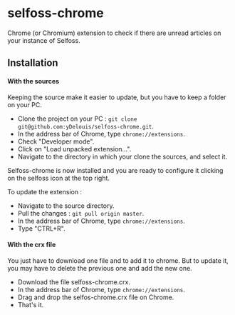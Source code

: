 selfoss-chrome
==============

Chrome (or Chromium) extension to check if there are unread articles on your instance of Selfoss.

## Installation

#### With the sources

Keeping the source make it easier to update, but you have to keep a folder on your PC.

- Clone the project on your PC : `git clone git@github.com:yDelouis/selfoss-chrome.git`.
- In the address bar of Chrome, type `chrome://extensions`.
- Check "Developer mode".
- Click on "Load unpacked extension…".
- Navigate to the directory in which your clone the sources, and select it.

Selfoss-chrome is now installed and you are ready to configure it clicking on the selfoss icon at the top right.

To update the extension :
- Navigate to the source directory.
- Pull the changes : `git pull origin master`.
- In the address bar of Chrome, type `chrome://extensions`.
- Type "CTRL+R".


#### With the crx file

You just have to download one file and to add it to chrome.
But to update it, you may have to delete the previous one and add the new one.

- Download the file selfoss-chrome.crx.
- In the address bar of Chrome, type `chrome://extensions`.
- Drag and drop the selfos-chrome.crx file on Chrome.
- That's it.

